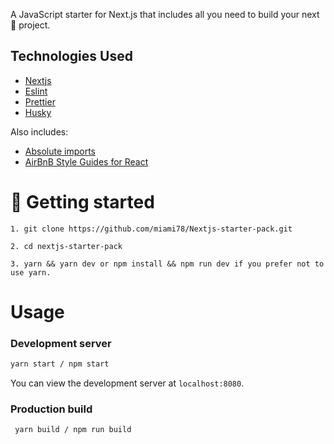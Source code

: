   A JavaScript starter for Next.js that includes all you need to build your next 🦄 project.

  ## Technologies Used

  - [Nextjs](https://nextjs.org/)
  - [Eslint](https://eslint.org/)
  - [Prettier](https://prettier.io/)
  - [Husky](https://typicode.github.io/husky/#/)

  Also includes: 
  - [Absolute imports](https://nextjs.org/docs/advanced-features/module-path-aliases)
  - [AirBnB Style Guides for React](https://github.com/airbnb/javascript/tree/master/react)

# 🚀 Getting started

```
1. git clone https://github.com/miami78/Nextjs-starter-pack.git

2. cd nextjs-starter-pack

3. yarn && yarn dev or npm install && npm run dev if you prefer not to use yarn.

```
# Usage

### Development server

```bash
yarn start / npm start
```
You can view the development server at `localhost:8080`.

### Production build

```bash
 yarn build / npm run build
```

